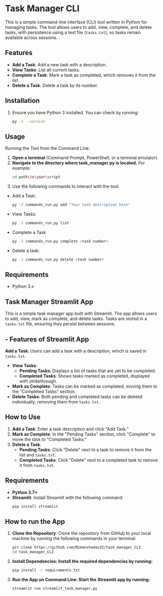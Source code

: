 
# Task Manager CLI

This is a simple command-line interface (CLI) tool written in Python for managing tasks. The tool allows users to add, view, complete, and delete tasks, with persistence using a text file (`tasks.txt`), so tasks remain available across sessions.


## Features

- **Add a Task**: Add a new task with a description.
- **View Tasks**: List all current tasks.
- **Complete a Task**: Mark a task as completed, which removes it from the list.
- **Delete a Task**: Delete a task by its number.



## Installation
1. Ensure you have Python 3 installed. You can check by running:
   ```bash
   py -3 --version

## Usage
Running the Tool from the Command Line:
1. **Open a terminal** (Command Prompt, PowerShell, or a terminal emulator).
2. **Navigate to the directory where task_manager.py is located.** For example:
   ```bash
   cd path\to\your\script
3. Use the following commands to interact with the tool:

- Add a Task:
  ```bash
  py -3 commands_run.py add "Your task description here"
- View Tasks:
  ```bash
  py -3 commands_run.py list
- Complete a Task
  ```bash
  py -3 commands_run.py complete <task number>

- Delete a task:
  ```bash
  py -3 commands_run.py delete <task number>

## Requirements

- Python 3.x
## Task Manager Streamlit App

This is a simple task manager app built with Streamlit. The app allows users to add, view, mark as complete, and delete tasks. Tasks are stored in a `tasks.txt` file, ensuring they persist between sessions.

## - Features of Streamlit App
**Add a Task**: Users can add a task with a description, which is saved in `tasks.txt`.
- **View Tasks**:
  - **Pending Tasks**: Displays a list of tasks that are yet to be completed.
  - **Completed Tasks**: Shows tasks marked as completed, displayed with strikethrough.
- **Mark as Complete**: Tasks can be marked as completed, moving them to the "Completed Tasks" section.
- **Delete Tasks**: Both pending and completed tasks can be deleted individually, removing them from `tasks.txt`.

## How to Use

1. **Add a Task**: Enter a task description and click "Add Task."
2. **Mark as Complete**: In the "Pending Tasks" section, click "Complete" to move the task to "Completed Tasks."
3. **Delete a Task**:
   - **Pending Tasks**: Click "Delete" next to a task to remove it from the list and `tasks.txt`.
   - **Completed Tasks**: Click "Delete" next to a completed task to remove it from `tasks.txt`.

## Requirements

- **Python 3.7+**
- **Streamlit**: Install Streamlit with the following command:
  ```bash
  pip install streamlit
## How to run the App
1. **Clone the Repository**:
   Clone the repository from GitHub to your local machine by running the following commands in your terminal:

   ```bash
   git clone https://github.com/Mimanshadas25/task_manager_CLI
   cd task_manager_CLI

2. **Install Dependencies: Install the required dependencies by running:**
   ```bash
   pip install -r requirements.txt

3. **Run the App on Command Line: Start the Streamlit app by running:**
   ```bash
   streamlit run streamlit_task_manager.py

